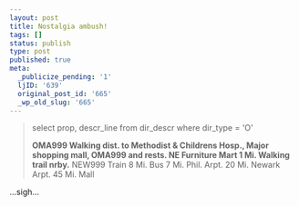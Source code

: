 ```yaml
---
layout: post
title: Nostalgia ambush!
tags: []
status: publish
type: post
published: true
meta:
  _publicize_pending: '1'
  ljID: '639'
  original_post_id: '665'
  _wp_old_slug: '665'
---
```


<blockquote> select prop, descr_line from dir_descr where dir_type = 'O'

<strong>OMA999 Walking dist. to Methodist &amp; Childrens Hosp., Major shopping mall,
OMA999 and rests. NE Furniture Mart 1 Mi. Walking trail nrby.</strong>
NEW999 Train 8 Mi. Bus 7 Mi. Phil. Arpt. 20 Mi. Newark Arpt. 45 Mi. Mall</blockquote>

...sigh...
